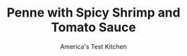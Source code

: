---
layout: ../../layouts/MarkdownPostLayout.astro
title: Penne with Spicy Shrimp and Tomato Sauce
author: America's Test Kitchen
pubDate: 2023-03-15
description: "This delicious pasta dish gets a kick from a jar of cherry peppers, and the whole dinner comes together in only 30 minutes."
image_url: https://res.cloudinary.com/hksqkdlah/image/upload/ar_1:1,c_fill,dpr_2.0,f_auto,fl_lossy.progressive.strip_profile,g_faces:auto,q_auto:low,w_344/7162_sfs-pasta-spicy-shrimp-ii-001-277347
tags: ["Main Courses","Pasta","Fish & Seafood","Weeknight","30-Minute Suppers"]
calories: 2836
protein: 40
carbohydrates: 97
fats: 
fiber: 9
ingredients: ["1 1/2 pounds, extra-large shrimp, peeled and deveined","1/4 cup, extra virgin olive oil","3 tablespoons, finely chopped jarred cherry peppers, plus 2 tablespoons cherry pepper brine (see note)",", Salt and pepper","3 , garlic cloves, minced","1/4 teaspoon, red pepper flakes","2 (14.5-ounce) cans, diced tomatoes","1 pound, penne pasta (see note)","3 tablespoons, finely chopped fresh oregano"]
serves: 4
time: "30 minutes"
instructions: ["Bring 4 quarts water to boil in large pot. Combine shrimp, 2 tablespoons oil, cherry peppers, cherry pepper brine, ½ teaspoon salt, and ¼ teaspoon pepper in bowl; set aside.","Heat remaining oil, garlic, and pepper flakes in large nonstick skillet over medium-high heat until fragrant, about 1 minute. Add tomatoes and simmer until slightly thickened, about 8 minutes. Add shrimp mixture and simmer covered, stirring occasionally, until shrimp are just cooked through, about 3 minutes.","While sauce simmers, add 1 tablespoon salt and pasta to boiling water and cook until al dente. Reserve ½ cup cooking water. Drain pasta and return to pot. Add tomato-shrimp mixture and oregano to pot and toss to combine, adding reserved pasta water as needed. Season with salt and pepper. Serve."]
nutrition: ["910 mg Potassium","675 mg Phosphorus","231 mg Calcium","4 mg Iron","127 mg Magnesium","1203 mg Sodium","3 mg Zinc","17 g Fat","6 mg Niacin (B3)","10 g Monounsaturated","2 g Polyunsaturated","1 mg Thiamin (B1)","34 mg Vitamin C","214 mg Cholesterol","2 g Saturated","9 g Fiber","75 µg Folate (food)","8 g Sugars","32 µg Vitamin K","357 g Water","97 g Carbs","75 µg Folate equivalent (total)","40 g Protein","6 mg Vitamin E","1 µg Vitamin B12","152 µg Vitamin A","709 kcal Energy","2836 calories"]
notes: "Jars of sliced cherry peppers can be found in the condiment aisle of most supermarkets, near the pickles. This sauce also works well with strand pastas such as spaghetti and linguine."
---